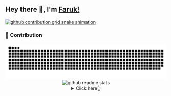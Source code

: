 ## Hey there 👋, I'm [Faruk!](https://github.com/mrnasil/)



<!-- [![Twitter](https://api.iconify.design/line-md:twitter-x-alt.svg)](https://twitter.com/farukarigun)
[![Instagram](https://api.iconify.design/line-md:instagram.svg)](https://instagram.com/farukarigun) -->


<a href="https://instagram.com/faruk_arigun" target="_blank">
<picture>
  <source media="(prefers-color-scheme: dark)" srcset="https://api.iconify.design/line-md:instagram.svg?color=%23ffffff" style="width:50px;">
  <source media="(prefers-color-scheme: light)" srcset="https://api.iconify.design/line-md:instagram.svg?color=%23ffffff" style="width:50px;">
  <img alt="github contribution grid snake animation" src="https://api.iconify.design/line-md:instagram.svg?color=%23ffffff" style="width:50px;">
</picture>
</a>

<br/>

### 🚀 Contribution
<picture>
  <source media="(prefers-color-scheme: dark)" srcset="https://raw.githubusercontent.com/mrnasil/mrnasil/main/assets/contribution-snake-dark.svg">
  <source media="(prefers-color-scheme: light)" srcset="https://raw.githubusercontent.com/mrnasil/mrnasil/main/assets/contribution-snake.svg">
  <img alt="github contribution grid snake animation" src="https://raw.githubusercontent.com/mrnasil/mrnasil/main/assets/contribution-snake-dark.svg">
</picture>

<!-- [![Top Langs](https://github-readme-stats.vercel.app/api/top-langs/?username=mrnasil&layout=compact&theme=dark&show_icons=true&bg_color=0d1117)](https://github.com/anuraghazra/github-readme-stats) -->

<div align="center">
<picture>
  <source media="(prefers-color-scheme: dark)" srcset="https://github-readme-stats.vercel.app/api/top-langs/?username=mrnasil&layout=compact&theme=dark&show_icons=true&bg_color=0d1117&hide_border=true&border_color=0d1117">
  <source media="(prefers-color-scheme: light)" srcset="https://github-readme-stats.vercel.app/api/top-langs/?username=mrnasil&layout=compact&theme=dark&show_icons=true&bg_color=0d1117&hide_border=true&border_color=0d1117">
  <img alt="github readme stats" src="https://github-readme-stats.vercel.app/api/top-langs/?username=mrnasil&layout=compact&theme=dark&show_icons=true&bg_color=0d1117&hide_border=true&border_color=0d1117">
</picture>

<details>
  <summary>Click here👆</summary>
  <pre>
  🤷‍♂️ Nothing...
  </pre>
</details>
</div>



<!--
**mrnasil/mrnasil** is a ✨ _special_ ✨ repository because its `README.md` (this file) appears on your GitHub profile.

Here are some ideas to get you started:

- 🔭 I’m currently working on ...
- 🌱 I’m currently learning ...
- 👯 I’m looking to collaborate on ...
- 🤔 I’m looking for help with ...
- 💬 Ask me about ...
- 📫 How to reach me: ...
- 😄 Pronouns: ...
- ⚡ Fun fact: ...
-->
